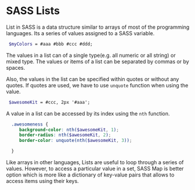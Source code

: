 # SASS Lists

List in SASS is a data structure similar to arrays of most of the programming languages. Its a series of values assigned to a SASS variable.

```scss
 $myColors = #aaa #bbb #ccc #ddd;
```
  
  

The values in a list can of a single type(e.g. all numeric or all string) or mixed type. The values or items of a list can be  separated by commas or by spaces. 

Also, the values in the list can be specified within quotes or without any quotes. If quotes are used, we have to use `unquote` function when using the value.

```scss
 $awesomeKit = #ccc, 2px '#aaa'; 
```


A value in a list can be accessed by its index using the `nth` function.

```scss
  .awesomeness {
     background-color: nth($awesomeKit, 1);
     border-radius: nth($awesomeKit, 2);
     border-color: unquote(nth($awesomeKit, 3));

  }
```

Like arrays in other languages, Lists are useful to loop through a series of values. However, to access a particular value in a set, SASS Map is better option which is more like a dictionary of key-value pairs that allows to access items using their keys. 






